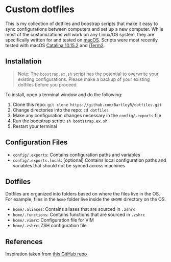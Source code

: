 # Custom dotfiles
This is my collection of dotfiles and boostrap scripts that make it easy to sync configurations between computers and set up a new computer. While most of the customizations will work on any Linux/OS system, they are specifically written for and tested on [macOS](https://www.apple.com/macos/). Scripts were most recently tested with macOS [Catalina 10.15.2](https://support.apple.com/en-us/HT210642) and [iTerm2](https://iterm2.com).

## Installation
> Note: The `boostrap.ex.sh` script has the potential to overwrite your existing configurations. Please make a backup of your existing dotfiles before you proceed.

To install, open a terminal window and do the following:

1. Clone this repo: `git clone https://github.com/BartleyR/dotfiles.git`
2. Change directories into the repo: `cd dotfiles`
3. Make any configuration changes necessary in the `config/.exports` file
4. Run the bootstrap script: `sh bootstrap.ex.sh`
5. Restart your terminal

## Configuration Files
- `config/.exports`: Contains configuration paths and variables
- `config/.exports.local`: [optional] Contains local configuration paths and variables that should not be synced across machines

## Dotfiles
Dotfiles are organized into folders based on where the files live in the OS. For example, files in the `home` folder live inside the `$HOME` directory on the OS.

- `home/.aliases`: Contains aliases that are sourced in `.zshrc`
- `home/.functions`: Contains functions that are sourced in `.zshrc`
- `home/.vimrc`: Configuration file for VIM
- `home/.zshrc`: ZSH configuration file

## References
Inspiration taken from [this GitHub repo](https://github.com/ajmalsiddiqui/dotfiles)
